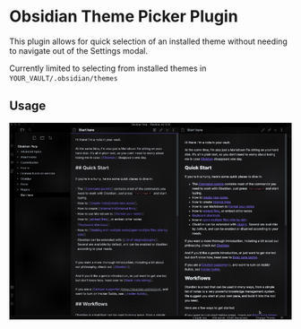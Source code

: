 # Obsidian Theme Picker Plugin

This plugin allows for quick selection of an installed theme without needing to navigate out of the Settings modal.

Currently limited to selecting from installed themes in `YOUR_VAULT/.obsidian/themes`

## Usage
![Plugin Usage GIF](obsidian-theme-picker-usage.gif)